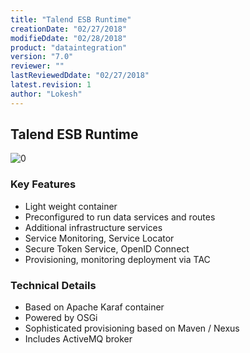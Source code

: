 ```yaml
---
title: "Talend ESB Runtime"
creationDate: "02/27/2018"
modifieDdate: "02/28/2018"
product: "dataintegration"
version: "7.0"
reviewer: ""
lastReviewedDdate: "02/27/2018"
latest.revision: 1
author: "Lokesh"
---
```


## Talend ESB Runtime

![[0]][0]

### Key Features
- Light weight container
- Preconfigured to run data services and routes
- Additional infrastructure services
- Service Monitoring, Service Locator
- Secure Token Service, OpenID Connect
- Provisioning, monitoring deployment via TAC

### Technical Details
- Based on Apache Karaf container
- Powered by OSGi
- Sophisticated provisioning based on Maven / Nexus
- Includes ActiveMQ broker


<!-- links -->
[0]: https://help.talend.com/api/fluidtopicsclient/resources/EanYvAXt~FxO8tvkkW0y3g/content "ESB Conductor"
